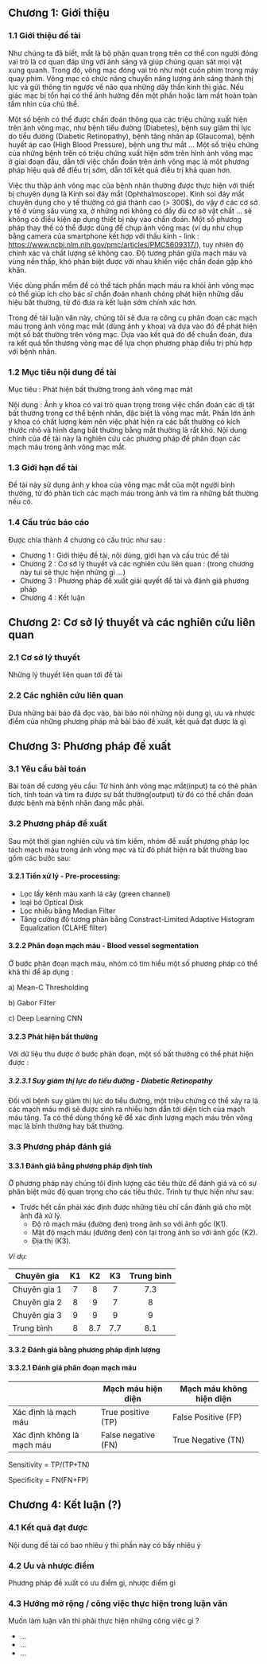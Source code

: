 ## Chương 1: Giới thiệu
### 1.1 Giới thiệu đề tài
Như chúng ta đã biết, mắt là bộ phận quan trọng trên cơ thể con người đóng vai trò là cơ quan đáp ứng với ánh sáng và giúp chúng quan sát mọi vật xung quanh. Trong đó, võng mạc đóng vai trò như một cuốn phim trong máy quay phim. Võng mạc có chức năng chuyển năng lượng ánh sáng thành thị lực và gửi thông tin ngược về não qua những dây thần kinh thị giác. Nếu giác mạc bị tổn hại có thể ảnh hưởng đến một phần hoặc làm mất hoàn toàn tầm nhìn của chủ thể.

Một số bệnh có thể được chẩn đoán thông qua các triệu chứng xuất hiện trên ảnh võng mạc, như bệnh tiểu đường (Diabetes), bệnh suy giảm thị lực do tiểu đường (Diabetic Retinopathy), bệnh tăng nhãn áp (Glaucoma), bệnh huyết áp cao (High Blood Pressure), bệnh ung thư mắt ... Một số triệu chứng của những bệnh trên có triệu chứng xuất hiện sớm trên hình ảnh võng mạc ở giai đoạn đầu, dẫn tới việc chẩn đoán trên ảnh võng mạc là một phương pháp hiệu quả để điều trị sớm, dẫn tới kết quả điều trị khả quan hơn. 

Việc thu thập ảnh võng mạc của bệnh nhân thường được thực hiện với thiết bị chuyên dụng là Kính soi đáy mắt (Ophthalmoscope). Kính soi đáy mắt chuyên dụng cho y tế thường có giá thành cao (> 300$), do vậy ở các cơ sở y tế ở vùng sâu vùng xa, ở những nơi không có đầy đủ cơ sở vật chất ... sẽ không có điều kiện áp dụng thiết bị này vào chẩn đoán. Một số phương pháp thay thế có thể được dùng để chụp ảnh võng mạc (ví dụ như chụp bằng camera của smartphone kết hợp với thấu kính - link : https://www.ncbi.nlm.nih.gov/pmc/articles/PMC5609317/), tuy nhiên độ chính xác và chất lượng sẽ không cao. Độ tương phản giữa mạch máu và vùng nền thấp, khó phân biệt được với nhau khiến việc chẩn đoán gặp khó khăn.

Việc dùng phần mềm để có thể tách phần mạch máu ra khỏi ảnh võng mạc có thể giúp ích cho bác sĩ chẩn đoán nhanh chóng phát hiện những dấu hiệu bất thường, từ đó đưa ra kết luận sớm chính xác hơn.

Trong đề tài luận văn này, chúng tôi sẽ đưa ra công cụ phân đoạn các mạch máu trong ảnh võng mạc mắt (dùng ảnh y khoa) và dựa vào đó để phát hiện một số bất thường trên võng mạc. Dựa vào kết quả đó để chuẩn đoán, đưa ra kết quá tổn thương võng mạc để lựa chọn phương pháp điều trị phù hợp với bệnh nhân.
### 1.2 Mục tiêu nội dung đề tài
Mục tiêu : Phát hiện bất thường trong ảnh võng mạc mát

Nội dung : Ảnh y khoa có vai trò quan trọng trong việc chẩn đoán các dị tật bất thường trong cơ thể bệnh nhân, đặc biệt là võng mạc mắt. Phần lớn ảnh y khoa có chất lượng kém nên việc phát hiện ra các bất thường có kích thước nhỏ và hình dạng bất thường bằng mắt thường là rất khó. Nội dung chính của đề tài này là nghiên cứu các phương pháp để phân đoạn các mạch máu trong ảnh võng mạc mắt.
### 1.3 Giới hạn đề tài
Đề tài này sử dụng ảnh y khoa của võng mạc mắt của một người bình thường, từ đó phân tích các mạch máu trong ảnh và tìm ra những bất thường nếu có.
### 1.4 Cấu trúc báo cáo
Được chia thành 4 chương có cấu trúc như sau : 
  - Chương 1 : Giới thiệu đề tài, nội dùng, giới hạn và cấu trúc đề tài
  - Chương 2 : Cơ sở lý thuyết và các nghiên cứu liên quan : (trong chương này tui sẽ thực hiện những gì ...)
  - Chương 3 : Phương pháp đề xuất giải quyết đề tài và đánh giá phương pháp
  - Chương 4 : Kết luận
## Chương 2: Cơ sở lý thuyết và các nghiên cứu liên quan
### 2.1 Cơ sở lý thuyết
Những lý thuyết liên quan tới đề tài
### 2.2 Các nghiên cứu liên quan
Đưa những bài báo đã đọc vào, bài báo nói những nội dung gì, ưu và nhược điểm của những phương pháp mà bài báo đề xuất, kết quả đạt được là gì
## Chương 3: Phương pháp đề xuất
### 3.1 Yêu cầu bài toán
Bài toán đề cương yêu cầu: Từ hình ảnh võng mạc mắt(input) ta có thê phân tích, tính toán và tìm ra được sự bất thường(output) từ đó có thể chẩn đoán được bệnh mà bệnh nhân đang mắc phải.
### 3.2 Phương pháp đề xuất
Sau một thời gian nghiên cứu và tìm kiếm, nhóm đề xuất phương pháp lọc tách mạch máu trong ảnh võng mạc và từ đó phát hiện ra bất thường bao gồm các bước sau:
#### 3.2.1 Tiền xử lý - Pre-processing:
  - Lọc lấy kênh màu xanh lá cây (green channel)
  - loại bỏ Optical Disk
  - Lọc nhiễu bằng Median Filter
  - Tăng cường độ tương phản bằng Constract-Limited Adaptive Histogram Equalization (CLAHE filter)
#### 3.2.2 Phân đoạn mạch máu - Blood vessel segmentation
  Ở bước phân đoạn mạch máu, nhóm có tìm hiểu một số phương pháp có thể khả thi để áp dụng :
  
   a) Mean-C Thresholding
   
   b) Gabor Filter
   
   c) Deep Learning CNN 
#### 3.2.3 Phát hiện bất thường 
  Với dữ liệu thu được ở bước phân đoạn, một số bất thường có thể phát hiện được :
##### 3.2.3.1 Suy giảm thị lực do tiểu đường - Diabetic Retinopathy
  Đối với bệnh suy giảm thị lực do tiểu đường, một triệu chứng có thể xảy ra là các mạch máu mới sẽ được sinh ra nhiều hơn dẫn tới diện tích của mạch máu tăng. Ta có thể dùng thống kê để xác định lượng mạch máu trên võng mạc là bình thường hay bất thường.

### 3.3 Phương pháp đánh giá
#### 3.3.1 Đánh giá bằng phương pháp định tính
  Ở phương pháp này chúng tôi định lượng các tiêu thức để đánh giá và có sự phân biệt mức độ quan trọng cho các tiêu thức. Trình tự thực hiện như sau:

 * Trước hết cần phải xác định được những tiêu chí cần đánh giá cho một ảnh đã xử lý.
   * Độ rõ mạch máu (đường đen) trong ảnh so với ảnh gốc (K1).
   * Mật độ mạch máu (đường đen) còn lại trong ảnh so với ảnh gốc (K2).
   * Địa thị (K3).

 *Ví dụ:*

|    Chuyên gia| K1 | K2 | K3 | Trung bình |
|--------------|:----:|:----:|:----:|:----:|
|Chuyên gia 1  | 7  | 8  | 7  |  7.3 |
|Chuyên gia 2  | 8  | 9  | 7  |  8   |
|Chuyên gia 3  | 9  | 9  | 9  |  9   |
|Trung bình    | 8  |8.7 |7.7 |  8.1 |

#### 3.3.2 Đánh giá bằng phương pháp định lượng

#### 3.3.2.1 Đánh giá phân đoạn mạch máu 
  
|                          | Mạch máu hiện diện | Mạch máu không hiện diện |
|--------------------------|--------------------|--------------------------|
|Xác định là mạch máu      |True positive (TP)  |False Positive (FP)       |
|Xác định không là mạch máu|False negative (FN) |True Negative (TN)        |

Sensitivity = TP/(TP+TN)

Specificity = FN(FN+FP)


## Chương 4: Kết luận (?)
### 4.1 Kết quả đạt được
Nội dung đề tài có bao nhiêu ý thì phần này có bấy nhiêu ý
### 4.2 Ưu và nhược điểm
Phương pháp đề xuất có ưu điểm gì, nhược điểm gì
### 4.3 Hướng mở rộng / công việc thực hiện trong luận văn
Muốn làm luận văn thì phải thực hiện những công việc gì ?
 - ...
 - ...
 - ...
